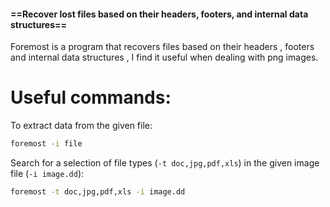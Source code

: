 #### ==**Recover lost files based on their headers, footers, and internal data structures**==

Foremost is a program that recovers files based on their headers , footers and internal data structures , I find it useful when dealing with png images.
# Useful commands:

To extract data from the given file:

```bash
foremost -i file
```

Search for a selection of file types (`-t doc,jpg,pdf,xls`) in the given image file (`-i image.dd`): 

```bash
foremost -t doc,jpg,pdf,xls -i image.dd
```
